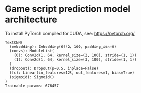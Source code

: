 # Game script prediction model architecture

To install PyTorch compiled for CUDA, see:
https://pytorch.org/

```
TextCNN(
  (embedding): Embedding(6442, 100, padding_idx=0)
  (convs): ModuleList(
    (0): Conv2d(1, 64, kernel_size=(2, 100), stride=(1, 1))
    (1): Conv2d(1, 64, kernel_size=(3, 100), stride=(1, 1))
  )
  (dropout): Dropout(p=0.5, inplace=False)
  (fc): Linear(in_features=128, out_features=1, bias=True)
  (sigmoid): Sigmoid()
)
Trainable params: 676457
```
